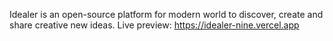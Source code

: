 Idealer is an open-source platform for modern world to discover, create and share creative new ideas.
Live preview: 
https://idealer-nine.vercel.app
